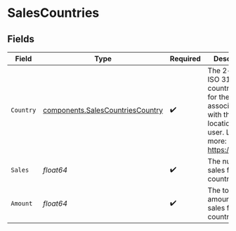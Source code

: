 # SalesCountries


## Fields

| Field                                                                                                                       | Type                                                                                                                        | Required                                                                                                                    | Description                                                                                                                 |
| --------------------------------------------------------------------------------------------------------------------------- | --------------------------------------------------------------------------------------------------------------------------- | --------------------------------------------------------------------------------------------------------------------------- | --------------------------------------------------------------------------------------------------------------------------- |
| `Country`                                                                                                                   | [components.SalesCountriesCountry](../../models/components/salescountriescountry.md)                                        | :heavy_check_mark:                                                                                                          | The 2-letter ISO 3166-1 country code for the country associated with the location of the user. Learn more: https://d.to/geo |
| `Sales`                                                                                                                     | *float64*                                                                                                                   | :heavy_check_mark:                                                                                                          | The number of sales from this country                                                                                       |
| `Amount`                                                                                                                    | *float64*                                                                                                                   | :heavy_check_mark:                                                                                                          | The total amount of sales from this country                                                                                 |